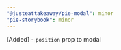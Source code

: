 ```yaml
---
"@justeattakeaway/pie-modal": minor
"pie-storybook": minor
---
```


[Added] - `position` prop to modal
